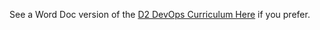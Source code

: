 See a Word Doc version of the [D2 DevOps Curriculum Here](https://docs.google.com/document/d/11MNLok40v80ASwMjtfeBwTsf0WTHGAmJRmuDVo9qVS4/edit#heading=h.9srh6proheef) if you prefer. 

